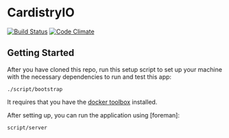 # CardistryIO

[![Build Status](https://codeship.com/projects/1bbf7200-da14-0132-6fa6-0e3b213d5a03/status?branch=master)](https://codeship.com/projects/1bbf7200-da14-0132-6fa6-0e3b213d5a03/status?branch=master)
[![Code Climate](https://codeclimate.com/github/davidpdrsn/CardistryIO/badges/gpa.svg)](https://codeclimate.com/github/davidpdrsn/CardistryIO)

## Getting Started

After you have cloned this repo, run this setup script to set up your machine
with the necessary dependencies to run and test this app:

    ./script/bootstrap

It requires that you have the [docker toolbox](https://www.docker.com/products/docker-toolbox) installed.

After setting up, you can run the application using [foreman]:

    script/server
